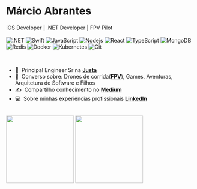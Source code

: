 # Márcio Abrantes 

iOS Developer | .NET Developer | FPV Pilot
<br>
<br>
    ![.NET](https://img.shields.io/badge/-.net-black?style=flat-square&logo=.net)
    ![Swift](https://img.shields.io/badge/-Swift-black?style=flat-square&logo=swift)
    ![JavaScript](https://img.shields.io/badge/-JavaScript-black?style=flat-square&logo=javascript)
    ![Nodejs](https://img.shields.io/badge/Node.js-black?style=flat-square&logo=node.js&logoColor=green)
    ![React](https://img.shields.io/badge/-React-black?style=flat-square&logo=react)
    ![TypeScript](https://img.shields.io/badge/-TypeScript-black?style=flat-square&logo=typescript)
    ![MongoDB](https://img.shields.io/badge/-MongoDB-black?style=flat-square&logo=mongodb)
    ![Redis](https://img.shields.io/badge/-Redis-black?style=flat-square&logo=Redis)
    ![Docker](https://img.shields.io/badge/-Docker-black?style=flat-square&logo=docker)
    ![Kubernetes](https://img.shields.io/badge/-Kubernetes-black?style=flat-square&logo=kubernetes)
    ![Git](https://img.shields.io/badge/-Git-black?style=flat-square&logo=git)

<br>

- :office: &nbsp;Principal Engineer Sr na **[Justa]**
- :speech_balloon: &nbsp;Converso sobre: Drones de corrida(**[FPV]**), Games, Aventuras, Arquitetura de Software e Filhos 
- :writing_hand: &nbsp;Compartilho conhecimento no **[Medium]**
- :computer: &nbsp;Sobre minhas experiências profissionais **[LinkedIn]**

<br>
<div>
<div style="display: inline-block;">
  <img height="180em" src="https://github-readme-stats.vercel.app/api/top-langs/?username=abrantesmar&layout=compact&theme=onedark"/>
  <img height="180em" src="https://github-readme-stats.vercel.app/api?username=abrantesmar&show_icons=true&theme=onedark"/>
</div>

<!-- Links -->
[linkedin]: https://www.linkedin.com/in/marcioabrantes10 "Márcio Abrantes"
[medium]: https://medium.com/@mrcioabrantes
[github]: https://github.com/AbrantesMar
[twitch]: https://www.twitch.tv/abrantes_fpv
[fpv]: https://www.youtube.com/@MarcioAbrantesFPV/videos
[Justa]: https://github.com/justapagamentos
